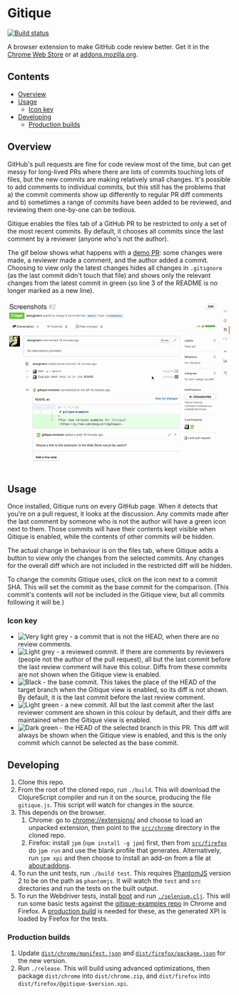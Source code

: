 # Gitique

[![Build status](https://travis-ci.org/smcgivern/gitique.svg?branch=master)][travis]

A browser extension to make GitHub code review better. Get it in the
[Chrome Web Store][webstore] or at [addons.mozilla.org][amo].

## Contents

* [Overview](#overview)
* [Usage](#usage)
  * [Icon key](#icon-key)
* [Developing](#developing)
  * [Production builds](#production-builds)

## Overview

GitHub's pull requests are fine for code review most of the time, but can get messy for
long-lived PRs where there are lots of commits touching lots of files, but the new commits
are making relatively small changes. It's possible to add comments to individual commits,
but this still has the problems that a) the commit comments show up differently to regular
PR diff comments and b) sometimes a range of commits have been added to be reviewed, and
reviewing them one-by-one can be tedious.

Gitique enables the files tab of a GitHub PR to be restricted to only a set of the most
recent commits. By default, it chooses all commits since the last comment by a reviewer
(anyone who's not the author).

The gif below shows what happens with a [demo PR][demo-pr]: some changes were made, a
reviewer made a comment, and the author added a commit. Choosing to view only the latest
changes hides all changes in `.gitignore` (as the last commit didn't touch that file) and
shows only the relevant changes from the latest commit in green (so line 3 of the README
is no longer marked as a new line).

[![Demo gif](/doc/demo.gif)][demo-pr]

## Usage

Once installed, Gitique runs on every GitHub page. When it detects that you're on a pull
request, it looks at the discussion. Any commits made after the last comment by someone
who is not the author will have a green icon next to them. Those commits will have their
contents kept visible when Gitique is enabled, while the contents of other commits will be
hidden.

The actual change in behaviour is on the files tab, where Gitique adds a button to view
only the changes from the selected commits. Any changes for the overall diff which are not
included in the restricted diff will be hidden.

To change the commits Gitique uses, click on the icon next to a commit SHA. This will set
the commit as the base commit for the comparison. (This commit's contents will _not_ be
included in the Gitique view, but all commits following it will be.)

### Icon key

* ![Very light grey](https://cdn.rawgit.com/smcgivern/gitique/v0.2.0-screenshots/doc/icons/default.svg) -
  a commit that is not the HEAD, when there are no review comments.
* ![Light grey](https://cdn.rawgit.com/smcgivern/gitique/v0.2.0-screenshots/doc/icons/reviewed.svg) -
  a reviewed commit. If there are comments by reviewers (people not the author of the pull
  request), all but the last commit before the last review comment will have this
  colour. Diffs from these commits are not shown when the Gitique view is enabled.
* ![Black](https://cdn.rawgit.com/smcgivern/gitique/v0.2.0-screenshots/doc/icons/base.svg) -
  the base commit. This takes the place of the HEAD of the target branch when the Gitique
  view is enabled, so its diff is not shown. By default, it is the last commit before the
  last review comment.
* ![Light green](https://cdn.rawgit.com/smcgivern/gitique/v0.2.0-screenshots/doc/icons/new.svg) -
  a new commit. All but the last commit after the last reviewer comment are shown in this
  colour by default, and their diffs are maintained when the Gitique view is enabled.
* ![Dark green](https://cdn.rawgit.com/smcgivern/gitique/v0.2.0-screenshots/doc/icons/head.svg) -
  the HEAD of the selected branch in this PR. This diff will always be shown when the
  Gitique view is enabled, and this is the only commit which cannot be selected as the
  base commit.

## Developing

1. Clone this repo.
2. From the root of the cloned repo, run `./build`. This will download the ClojureScript
   compiler and run it on the source, producing the file `gitique.js`. This script will
   watch for changes in the source.
3. This depends on the browser.
   1. Chrome: go to [chrome://extensions/](chrome://extensions/) and choose to load an
      unpacked extension, then point to the [`src/chrome`](src/chrome) directory in the
      cloned repo.
   2. Firefox: install `jpm` (`npm install -g jpm`) first, then from
      [`src/firefox`](src/firefox) do `jpm run` and use the blank profile that generates.
      Alternatively, run `jpm xpi` and then choose to install an add-on from a file at
      [about:addons](about:addons).
4. To run the unit tests, run `./build test`. This requires
   [PhantomJS](http://phantomjs.org/) version 2 to be on the path as `phantomjs`. It will
   watch the `test` and `src` directories and run the tests on the built output.
5. To run the Webdriver tests, install [boot](http://boot-clj.com/) and run
   [`./selenium.clj`](selenium.clj). This will run some basic tests against the
   [gitique-examples repo][examples] in Chrome and Firefox. A
   [production build](#production-builds) is needed for these, as the generated XPI is
   loaded by Firefox for the tests.

### Production builds

1. Update [`dist/chrome/manifest.json`](dist/chrome/manifest.json) and
   [`dist/firefox/package.json`](dist/firefox/package.json) for the new version.
2. Run `./release`. This will build using advanced optimizations, then package
   `dist/chrome` into `dist/chrome.zip`, and `dist/firefox` into
   `dist/firefox/@gitique-$version.xpi`.

[travis]: https://travis-ci.org/smcgivern/gitique
[webstore]: https://chrome.google.com/webstore/detail/gitique/mmjofndmajimmdkeejmmlfljclmghomk
[amo]: https://addons.mozilla.org/en-GB/firefox/addon/gitique/
[demo-pr]: https://github.com/smcgivern/gitique-examples/pull/2
[examples]: https://github.com/smcgivern/gitique-examples
